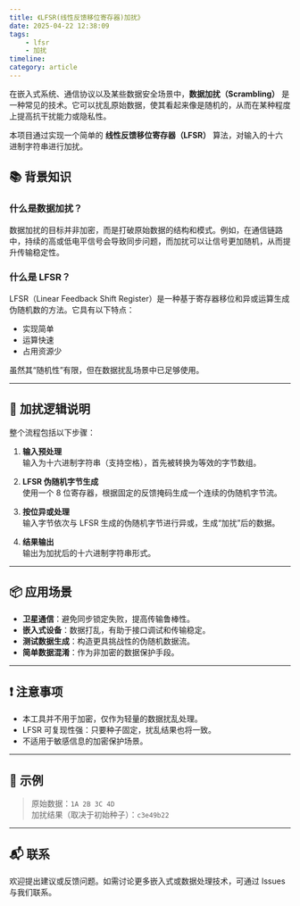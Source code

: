 ```yaml
---
title: 《LFSR(线性反馈移位寄存器)加扰》
date: 2025-04-22 12:38:09
tags:
    - lfsr
    - 加扰
timeline: 
category: article
---
```

在嵌入式系统、通信协议以及某些数据安全场景中，**数据加扰（Scrambling）** 是一种常见的技术。它可以扰乱原始数据，使其看起来像是随机的，从而在某种程度上提高抗干扰能力或隐私性。

本项目通过实现一个简单的 **线性反馈移位寄存器（LFSR）** 算法，对输入的十六进制字符串进行加扰。
<!--more-->

## 📚 背景知识

### 什么是数据加扰？

数据加扰的目标并非加密，而是打破原始数据的结构和模式。例如，在通信链路中，持续的高或低电平信号会导致同步问题，而加扰可以让信号更加随机，从而提升传输稳定性。

### 什么是 LFSR？

LFSR（Linear Feedback Shift Register）是一种基于寄存器移位和异或运算生成伪随机数的方法。它具有以下特点：

- 实现简单
- 运算快速
- 占用资源少

虽然其“随机性”有限，但在数据扰乱场景中已足够使用。

---

## 🔁 加扰逻辑说明

整个流程包括以下步骤：

1. **输入预处理**  
   输入为十六进制字符串（支持空格），首先被转换为等效的字节数组。

2. **LFSR 伪随机字节生成**  
   使用一个 8 位寄存器，根据固定的反馈掩码生成一个连续的伪随机字节流。

3. **按位异或处理**  
   输入字节依次与 LFSR 生成的伪随机字节进行异或，生成“加扰”后的数据。

4. **结果输出**  
   输出为加扰后的十六进制字符串形式。

---

## 📦 应用场景

- **卫星通信**：避免同步锁定失败，提高传输鲁棒性。
- **嵌入式设备**：数据打乱，有助于接口调试和传输稳定。
- **测试数据生成**：构造更具挑战性的伪随机数据流。
- **简单数据混淆**：作为非加密的数据保护手段。

---

## ❗ 注意事项

- 本工具并不用于加密，仅作为轻量的数据扰乱处理。
- LFSR 可复现性强：只要种子固定，扰乱结果也将一致。
- 不适用于敏感信息的加密保护场景。

---

## 🧩 示例

> 原始数据：`1A 2B 3C 4D`  
> 加扰结果（取决于初始种子）：`c3e49b22`

---

## 📬 联系

欢迎提出建议或反馈问题。如需讨论更多嵌入式或数据处理技术，可通过 Issues 与我们联系。
